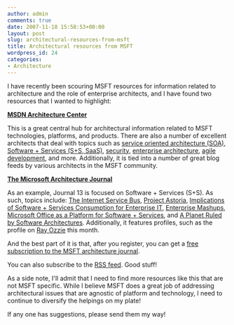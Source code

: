 ```yaml
---
author: admin
comments: true
date: 2007-11-18 15:58:53+00:00
layout: post
slug: architectural-resources-from-msft
title: Architectural resources from MSFT
wordpress_id: 24
categories:
- Architecture
---
```


I have recently been scouring MSFT resources for information related to architecture and the role of enterprise architects, and I have found two resources that I wanted to highlight:




[**MSDN Architecture Center**](http://msdn2.microsoft.com/en-us/architecture/default.aspx)




This is a great central hub for architectural information related to MSFT technologies, platforms, and products. There are also a number of excellent architects that deal with topics such as [service oriented architecture (SOA)](http://msdn2.microsoft.com/en-us/architecture/aa948857.aspx), [Software + Services (S+S, SaaS)](http://msdn2.microsoft.com/en-us/architecture/aa699384.aspx), [security](http://msdn2.microsoft.com/en-us/architecture/aa973363.aspx), [enterprise architecture](http://msdn2.microsoft.com/en-us/architecture/bb469938.aspx), [agile development](http://msdn2.microsoft.com/en-us/architecture/bb404166.aspx), and more. Additionally, it is tied into a number of great blog feeds by various architects in the MSFT community.




[**The Microsoft Architecture Journal**](http://msdn2.microsoft.com/en-us/arcjournal/default.aspx)




As an example, Journal 13 is focused on Software + Services (S+S). As such, topics include: [The Internet Service Bus](http://msdn2.microsoft.com/bb906065.aspx), [Project Astoria](http://msdn2.microsoft.com/bb906063.aspx), [Implications of Software + Services Consumption for Enterprise IT](http://msdn2.microsoft.com/bb906061.aspx), [Enterprise Mashups](http://msdn2.microsoft.com/bb906060.aspx), [Microsoft Office as a Platform for Software + Services](http://msdn2.microsoft.com/bb906062.aspx), and [A Planet Ruled by Software Architectures](http://msdn2.microsoft.com/bb906059.aspx). Additionally, it features profiles, such as the profile on [Ray Ozzie](http://msdn2.microsoft.com/bb906064.aspx) this month.




And the best part of it is that, after you register, you can get a [free subscription to the MSFT architecture journal](https://www.msarchitecturejournal.com/Default.aspx).




You can also subscribe to the [RSS feed](http://msdn.microsoft.com/arcjournal/rss/rss.xml). Good stuff!




As a side note, I'll admit that I need to find more resources like this that are not MSFT specific. While I believe MSFT does a great job of addressing architectural issues that are agnostic of platform and technology, I need to continue to diversify the helpings on my plate!




If any one has suggestions, please send them my way!
